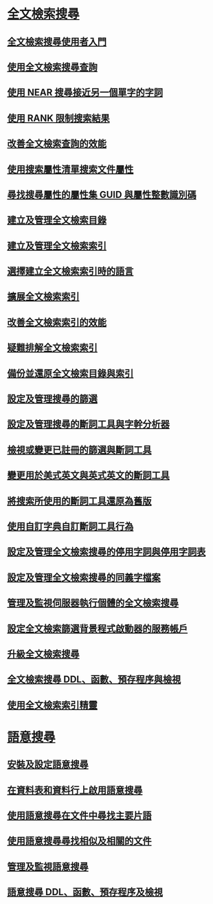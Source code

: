 # [全文檢索搜尋](full-text-search.md)
## [全文檢索搜尋使用者入門](get-started-with-full-text-search.md)
## [使用全文檢索搜尋查詢](query-with-full-text-search.md)
## [使用 NEAR 搜尋接近另一個單字的字詞](search-for-words-close-to-another-word-with-near.md)
## [使用 RANK 限制搜索結果](limit-search-results-with-rank.md)
## [改善全文檢索查詢的效能](improve-the-performance-of-full-text-queries.md)
## [使用搜索屬性清單搜索文件屬性](search-document-properties-with-search-property-lists.md)
## [尋找搜尋屬性的屬性集 GUID 與屬性整數識別碼](find-property-set-guids-and-property-integer-ids-for-search-properties.md)
## [建立及管理全文檢索目錄](create-and-manage-full-text-catalogs.md)
## [建立及管理全文檢索索引](create-and-manage-full-text-indexes.md)
## [選擇建立全文檢索索引時的語言](choose-a-language-when-creating-a-full-text-index.md)
## [擴展全文檢索索引](populate-full-text-indexes.md)
## [改善全文檢索索引的效能](improve-the-performance-of-full-text-indexes.md)
## [疑難排解全文檢索索引](troubleshoot-full-text-indexing.md)
## [備份並還原全文檢索目錄與索引](back-up-and-restore-full-text-catalogs-and-indexes.md)
## [設定及管理搜尋的篩選](configure-and-manage-filters-for-search.md)
## [設定及管理搜尋的斷詞工具與字幹分析器](configure-and-manage-word-breakers-and-stemmers-for-search.md)
## [檢視或變更已註冊的篩選與斷詞工具](view-or-change-registered-filters-and-word-breakers.md)
## [變更用於美式英文與英式英文的斷詞工具](change-the-word-breaker-used-for-us-english-and-uk-english.md)
## [將搜索所使用的斷詞工具還原為舊版](revert-the-word-breakers-used-by-search-to-the-previous-version.md)
## [使用自訂字典自訂斷詞工具行為](customize-the-behavior-of-word-breakers-with-a-custom-dictionary.md)
## [設定及管理全文檢索搜尋的停用字詞與停用字詞表](configure-and-manage-stopwords-and-stoplists-for-full-text-search.md)
## [設定及管理全文檢索搜尋的同義字檔案](configure-and-manage-thesaurus-files-for-full-text-search.md)
## [管理及監視伺服器執行個體的全文檢索搜尋](manage-and-monitor-full-text-search-for-a-server-instance.md)
## [設定全文檢索篩選背景程式啟動器的服務帳戶](set-the-service-account-for-the-full-text-filter-daemon-launcher.md)
## [升級全文檢索搜尋](upgrade-full-text-search.md)
## [全文檢索搜尋 DDL、函數、預存程序與檢視](full-text-search-ddl-functions-stored-procedures-and-views.md)
## [使用全文檢索索引精靈](use-the-full-text-indexing-wizard.md)
# [語意搜尋](semantic-search-sql-server.md)
## [安裝及設定語意搜尋](install-and-configure-semantic-search.md)
## [在資料表和資料行上啟用語意搜尋](enable-semantic-search-on-tables-and-columns.md)
## [使用語意搜尋在文件中尋找主要片語](find-key-phrases-in-documents-with-semantic-search.md)
## [使用語意搜尋尋找相似及相關的文件](find-similar-and-related-documents-with-semantic-search.md)
## [管理及監視語意搜尋](manage-and-monitor-semantic-search.md)
## [語意搜尋 DDL、函數、預存程序及檢視](semantic-search-ddl-functions-stored-procedures-and-views.md)
